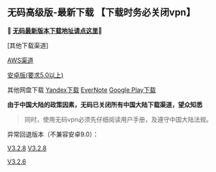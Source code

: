 ## 无码高级版-最新下载 【下载时务必关闭vpn】
**🔴 [无码最新版本下载地址请点这里](https://www.evernote.com/shard/s465/sh/b514dd5c-2574-42f0-be18-f513e6bd6142/4df931b30bca32798cf48cba14c6a63e/res/f5faf424-1161-424b-a565-1d4e2b4de252/wuma-git-3.3.8_338_jiagu_sign_al.apk)🔴**


[其他下载渠道]

[AWS渠道](https://dl0tgz6ee3upo.cloudfront.net/production/app/builds/033/649/060/original/7659af5529d5e452d84a749fc16803d8/wuma-git-3.3.8.apk)

[安卓版(要求5.0以上)](http://176.122.135.123/new/wuma-3.3.8-git.apk) 

其他网盘下载
[Yandex下载](https://yadi.sk/d/k6Rl4V_MRcbU7g) 
[EverNote](https://www.evernote.com/shard/s465/sh/b514dd5c-2574-42f0-be18-f513e6bd6142/4df931b30bca32798cf48cba14c6a63e) 
[Google Play下载](https://play.google.com/store/apps/details?id=com.muma.pn) 

**由于中国大陆的政策因素，无码已关闭所有中国大陆下载渠道，望众知悉**
> 同时，使用无码vpn必须先仔细阅读用户手册，及遵守中国大陆法规。






异常回退版本（不兼容安卓9.0）：

[V3.2.8](http://t.cn/Rs4voj2)     [V3.2.8](https://dl0tgz6ee3upo.cloudfront.net/production/app/builds/029/916/046/original/e3ce000a8e429b6081f5f57fa9e645fe/Wuma-git-3.2.8.apk)

[V3.2.6](http://t.cn/Eh7uy5M)

